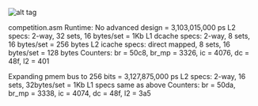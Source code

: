 ![alt tag](http://i.imgur.com/gDDXqMs.jpg)

competition.asm Runtime:
No advanced design = 3,103,015,000 ps
	L2 specs: 2-way, 32 sets, 16 bytes/set = 1Kb
	L1 dcache specs: 2-way, 8 sets, 16 bytes/set = 256 bytes
	L2 icache specs: direct mapped, 8 sets, 16 bytes/set = 128 bytes
	Counters: br = 50c8, br_mp = 3326, ic = 4076, dc = 48f, l2 = 401 

Expanding pmem bus to 256 bits = 3,127,875,000 ps
	L2 specs: 2-way, 16 sets, 32bytes/set = 1Kb
	L1 specs same as above
	Counters: br = 50da, br_mp = 3338, ic = 4074, dc = 48f, l2 = 3a5 
